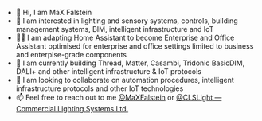 - 👋 Hi, I am MaX Falstein
- 👀 I am interested in lighting and sensory systems, controls, building management systems, BIM, intelligent infrastructure and IoT
- 🧑‍💻 I am adapting Home Assistant to become Enterprise and Office Assistant optimised for enterprise and office settings limited to business and enterpise-grade components
- 🌱 I am currently building Thread, Matter, Casambi, Tridonic BasicDIM, DALI+ and other intelligent infrastructure & IoT protocols
- 💞️ I am looking to collaborate on automation procedures, intelligent infrastructure protocols and other IoT technologies
- 📫 Feel free to reach out to me [@MaXFalstein](https://twitter.com/MaXFalstein) or [@CLSLight &#8212; Commercial Lighting Systems Ltd.](https://twitter.com/CLSLight)
